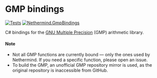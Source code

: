 # GMP bindings

[![Tests](https://github.com/nethermindeth/gmp-bindings/actions/workflows/test-publish.yml/badge.svg)](https://github.com/nethermindeth/gmp-bindings/actions/workflows/test-publish.yml)
[![Nethermind.GmpBindings](https://img.shields.io/nuget/v/Nethermind.GmpBindings)](https://www.nuget.org/packages/Nethermind.GmpBindings)

C# bindings for the [GNU Multiple Precision](https://gmplib.org) (GMP) arithmetic library.

#### Note

- Not all GMP functions are currently bound — only the ones used by Nethermind. If you need a specific function, please open an issue.
- To build the GMP, an unofficial GMP repository mirror is used, as the original repository is inaccessible from GitHub.
